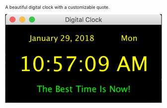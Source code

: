 A beautiful digital clock with a customizable quote.

![Screenshot](https://github.com/serenefall/Playground/blob/master/java/DigitalClock/fig/Digital%20Clock.png)
